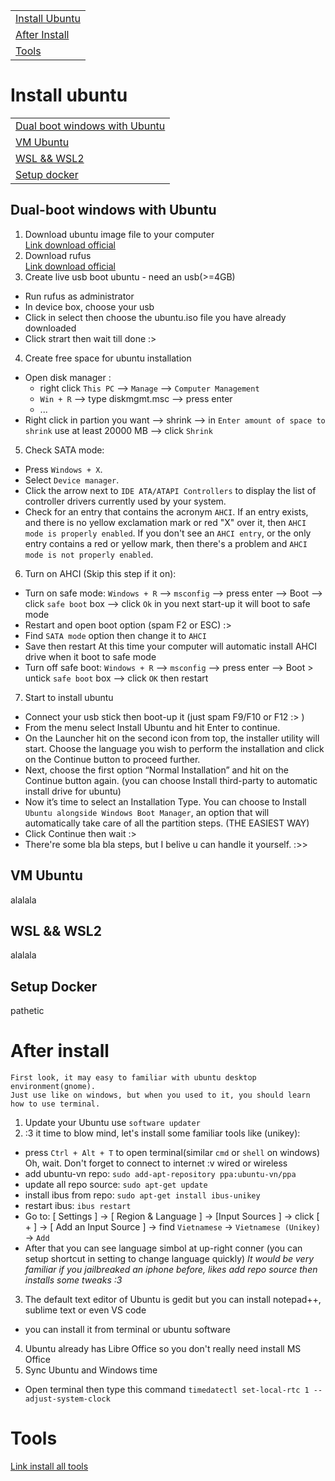 
||
|-|
|[Install Ubuntu](#install-ubuntu)|
|[After Install](#after-install)|
|[Tools](#tools)|

# Install ubuntu
||
|-|
|[Dual boot windows with Ubuntu](#dual-boot-windows-with-ubuntu)|
|[VM Ubuntu](#vm-ubuntu)|
|[WSL && WSL2](#wsl--wsl2)|
|[Setup docker](#setup-docker)|
## Dual-boot windows with Ubuntu
1. Download ubuntu image file to your computer  
[Link download official](https://ubuntu.com/#download)
2. Download rufus  
[Link download official](https://rufus.ie/)
3. Create live usb boot ubuntu - need an usb(>=4GB)
- Run rufus as administrator
- In device box, choose your usb 
- Click in select then choose the ubuntu.iso file you have already downloaded
- Click strart then wait till done :>
4. Create free space for ubuntu installation
- Open disk manager :
  + right click `This PC` --> `Manage` --> `Computer Management`
  + `Win + R` --> type diskmgmt.msc --> press enter
  + ...
- Right click in partion you want --> shrink --> in `Enter amount of space to shrink` use at least 20000 MB --> click `Shrink` 
5. Check SATA mode:
  + Press `Windows + X`.
  + Select `Device manager`.
  + Click the arrow next to `IDE ATA/ATAPI Controllers` to display the list of controller drivers currently used by your system.
  + Check for an entry that contains the acronym `AHCI`. If an entry exists, and there is no yellow exclamation mark or red "X" over it, then `AHCI mode is properly enabled`. If you don't see an `AHCI entry`, or the only entry contains a red or yellow mark, then there's a problem and `AHCI mode is not properly enabled`.
6. Turn on AHCI (Skip this step if it on):
  + Turn on safe mode: `Windows + R` --> `msconfig` --> press enter --> Boot --> click `safe boot` box --> click `Ok`
  in you next start-up it will boot to safe mode
  + Restart and open boot option (spam F2 or ESC) :>
  + Find `SATA mode` option then change it to `AHCI`
  + Save then restart
  At this time your computer will automatic install AHCI drive when it boot to safe mode 
  + Turn off safe boot: `Windows + R` -->  `msconfig` --> press enter --> Boot > untick `safe boot` box --> click `OK` then restart
7. Start to install ubuntu
 - Connect your usb stick then boot-up it (just spam F9/F10 or F12 :> )
 - From the menu select Install Ubuntu and hit Enter to continue.
 - On the Launcher hit on the second icon from top, the installer utility will start. Choose the language you wish to perform the installation and click on the Continue button to proceed further.
 - Next, choose the first option “Normal Installation” and hit on the Continue button again. (you can choose Install third-party to automatic install drive for ubuntu)
 - Now it’s time to select an Installation Type. You can choose to Install `Ubuntu alongside Windows Boot Manager`, an option that will automatically take care of all the partition steps. (THE EASIEST WAY)
 - Click Continue then wait :>
 - There're some bla bla steps, but I belive u can handle it yourself. :>>
## VM Ubuntu
alalala
## WSL && WSL2
alalala
## Setup Docker
pathetic
# After install
```
First look, it may easy to familiar with ubuntu desktop environment(gnome).
Just use like on windows, but when you used to it, you should learn how to use terminal.
```
1. Update your Ubuntu use `software updater` 
2. :3 it time to blow mind, let's install some familiar tools like (unikey):
  + press `Ctrl + Alt + T` to open terminal(similar `cmd` or `shell` on windows)
  Oh, wait. Don't forget to connect to internet :v wired or wireless
  + add ubuntu-vn repo: `sudo add-apt-repository ppa:ubuntu-vn/ppa ` 
  + update all repo source: `sudo apt-get update`
  + install ibus from repo: `sudo apt-get install ibus-unikey`
  + restart ibus: `ibus restart`
  + Go to: [ Settings ] -> [ Region  & Language ] -> [Input Sources ] -> click [ + ] ->  [ Add an Input Source ] -> find `Vietnamese` -> `Vietnamese (Unikey)` ->  `Add`
  + After that you can see language simbol at up-right conner (you can setup shortcut in setting to change language quickly)
*It would be very familiar if you jailbreaked an iphone before, likes add repo source then installs some tweaks :3*
 3. The default text editor of Ubuntu is gedit but you can install notepad++, sublime text or even VS code 
  + you can install it from terminal or ubuntu software
 4. Ubuntu already has Libre Office so you don't really need install MS Office
 5. Sync Ubuntu and Windows time
  + Open terminal then type this command `timedatectl set-local-rtc 1 --adjust-system-clock`
 
# Tools
[Link install all tools](/ubuntu/one-for-all.sh?raw=true)
